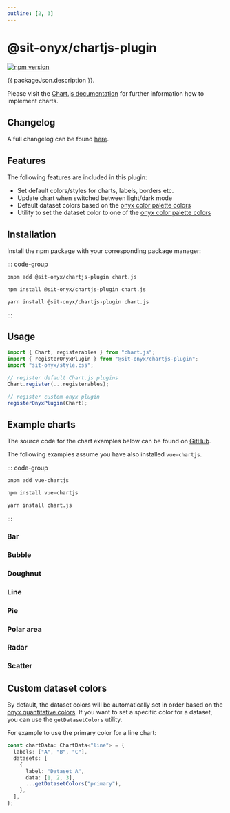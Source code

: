 ```yaml
---
outline: [2, 3]
---
```


<script lang="ts" setup>
import packageJson from "../../../../../packages/chartjs-plugin/package.json";

import BarChart from "@sit-onyx/chartjs-plugin/examples/BarChart/BarChart.vue";
import BubbleChart from "@sit-onyx/chartjs-plugin/examples/BubbleChart/BubbleChart.vue";
import DoughnutChart from "@sit-onyx/chartjs-plugin/examples/DoughnutChart/DoughnutChart.vue";
import LineChart from "@sit-onyx/chartjs-plugin/examples/LineChart/LineChart.vue";
import PieChart from "@sit-onyx/chartjs-plugin/examples/PieChart/PieChart.vue";
import PolarAreaChart from "@sit-onyx/chartjs-plugin/examples/PolarAreaChart/PolarAreaChart.vue";
import RadarChart from "@sit-onyx/chartjs-plugin/examples/RadarChart/RadarChart.vue";
import ScatterChart from "@sit-onyx/chartjs-plugin/examples/ScatterChart/ScatterChart.vue";

import { Chart, registerables } from "chart.js";
import { registerOnyxPlugin } from "@sit-onyx/chartjs-plugin";

// register default Chart.js plugins
Chart.register(...registerables);

// register custom onyx plugin
registerOnyxPlugin(Chart);
</script>

# @sit-onyx/chartjs-plugin

<div class="hide-external-link">

[![npm version](https://badge.fury.io/js/@sit-onyx%2Fchartjs-plugin.svg)](https://www.npmjs.com/package/@sit-onyx/chartjs-plugin)

</div>

{{ packageJson.description }}.

Please visit the [Chart.js documentation](https://www.chartjs.org) for further information how to implement charts.

## Changelog

A full changelog can be found [here](/development/packages/changelogs/chartjs-plugin).

## Features

The following features are included in this plugin:

- Set default colors/styles for charts, labels, borders etc.
- Update chart when switched between light/dark mode
- Default dataset colors based on the [onyx color palette colors](/variables/colors)
- Utility to set the dataset color to one of the [onyx color palette colors](/variables/colors)

## Installation

Install the npm package with your corresponding package manager:

::: code-group

```sh [pnpm]
pnpm add @sit-onyx/chartjs-plugin chart.js
```

```sh [npm]
npm install @sit-onyx/chartjs-plugin chart.js
```

```sh [yarn]
yarn install @sit-onyx/chartjs-plugin chart.js
```

:::

## Usage

```ts
import { Chart, registerables } from "chart.js";
import { registerOnyxPlugin } from "@sit-onyx/chartjs-plugin";
import "sit-onyx/style.css";

// register default Chart.js plugins
Chart.register(...registerables);

// register custom onyx plugin
registerOnyxPlugin(Chart);
```

## Example charts

The source code for the chart examples below can be found on [GitHub](https://github.com/SchwarzIT/onyx/tree/main/packages/chartjs-plugin/src/stories).

The following examples assume you have also installed `vue-chartjs`.

::: code-group

```sh [pnpm]
pnpm add vue-chartjs
```

```sh [npm]
npm install vue-chartjs
```

```sh [yarn]
yarn install chart.js
```

:::

### Bar

<ClientOnly> <BarChart /> </ClientOnly>

### Bubble

<ClientOnly> <BubbleChart /> </ClientOnly>

### Doughnut

<ClientOnly> <DoughnutChart /> </ClientOnly>

### Line

<ClientOnly> <LineChart /> </ClientOnly>

### Pie

<ClientOnly> <PieChart /> </ClientOnly>

### Polar area

<ClientOnly> <PolarAreaChart /> </ClientOnly>

### Radar

<ClientOnly> <RadarChart /> </ClientOnly>

### Scatter

<ClientOnly> <ScatterChart /> </ClientOnly>

## Custom dataset colors

By default, the dataset colors will be automatically set in order based on the [onyx quantitative colors](/basics/colors#quantitatives). If you want to set a specific color for a dataset, you can use the `getDatasetColors` utility.

For example to use the primary color for a line chart:

```ts
const chartData: ChartData<"line"> = {
  labels: ["A", "B", "C"],
  datasets: [
    {
      label: "Dataset A",
      data: [1, 2, 3],
      ...getDatasetColors("primary"),
    },
  ],
};
```

